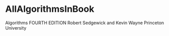 # AllAlgorithmsInBook
Algorithms FOURTH EDITION Robert Sedgewick and Kevin Wayne Princeton University
